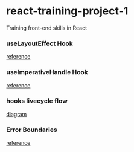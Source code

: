 # react-training-project-1

Training front-end skills in React

### useLayoutEffect Hook

[reference](https://react.dev/reference/react/useLayoutEffect)

### useImperativeHandle Hook

[reference](https://react.dev/reference/react/useImperativeHandle)

### hooks livecycle flow

[diagram](https://github.com/donavon/hook-flow/blob/master/hook-flow.png)

### Error Boundaries

[reference](https://pt-br.react.dev/reference/react/Component#catching-rendering-errors-with-an-error-boundary)
